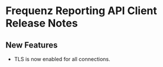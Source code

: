 # Frequenz Reporting API Client Release Notes

## New Features

* TLS is now enabled for all connections.



